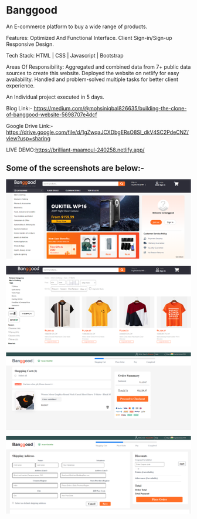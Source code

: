 # Banggood
An E-commerce platform to buy a wide range of products.

Features:
Optimized And Functional Interface.
Client Sign-in/Sign-up
Responsive Design.

Tech Stack: HTML | CSS | Javascript | Bootstrap

Areas Of Responsibility:
Aggregated and combined data from 7+ public data sources
to create this website.
Deployed the website on netlify for easy availability.
Handled and problem-solved multiple tasks for better client
experience.

An Individual project executed in 5 days.

 Blog Link:-
 https://medium.com/@mohsiniqbal826635/building-the-clone-of-banggood-website-5698707e4dcf
 
 Google Drive Link:-
https://drive.google.com/file/d/1gZwqaJCXDbgERsO8SI_dkV4SC2PdeCNZ/view?usp=sharing

LIVE DEMO:https://brilliant-maamoul-240258.netlify.app/

## Some of the screenshots are below:-

![Banggood](./Images/home.png)

![Banggood](./Images/Clothing.png)

![Banggood](./Images/card.png)

![Banggood](./Images/Checkout.png)





